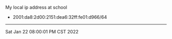 My local ip address at school
* 2001:da8:2d00:2151:dea6:32ff:fe01:d966/64

---
Sat Jan 22 08:00:01 PM CST 2022
